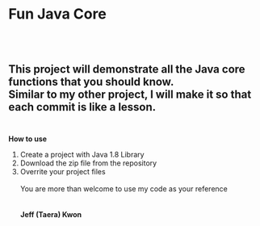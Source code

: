 # Fun Java Core
<br><br>
This project will demonstrate all the Java core functions that you **should** know.<br>
Similar to my other project, I will make it so that each commit is like a lesson.<br>
<br>
---
**How to use**<br>
1. Create a project with Java 1.8 Library
2. Download the zip file from the repository
3. Overrite your project files
<br><br>
You are more than welcome to use my code as your reference<br>
<br><br>
**Jeff (Taera) Kwon**

